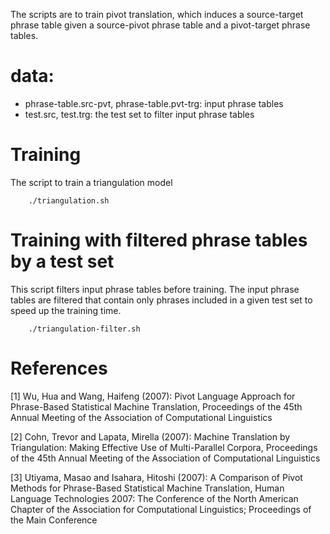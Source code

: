 The scripts are to train pivot translation, which induces a source-target phrase table given a source-pivot phrase table and a pivot-target phrase tables.

# data:
- phrase-table.src-pvt, phrase-table.pvt-trg: input phrase tables
- test.src, test.trg: the test set to filter input phrase tables

# Training
The script to train a triangulation model

        ./triangulation.sh
    
# Training with filtered phrase tables by a test set 
This script filters input phrase tables before training. The input phrase tables are filtered that contain only phrases included in a given test set to speed up the training time.

        ./triangulation-filter.sh


# References

[1] Wu, Hua and Wang, Haifeng (2007): Pivot Language Approach for Phrase-Based Statistical Machine Translation, Proceedings of the 45th Annual Meeting of the Association of Computational Linguistics

[2] Cohn, Trevor and Lapata, Mirella (2007): Machine Translation by Triangulation: Making Effective Use of Multi-Parallel Corpora, Proceedings of the 45th Annual Meeting of the Association of Computational Linguistics

[3] Utiyama, Masao and Isahara, Hitoshi (2007): A Comparison of Pivot Methods for Phrase-Based Statistical Machine Translation, Human Language Technologies 2007: The Conference of the North American Chapter of the Association for Computational Linguistics; Proceedings of the Main Conference

